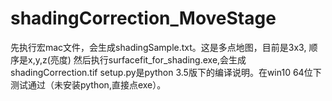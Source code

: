 # shadingCorrection_MoveStage

先执行宏mac文件，会生成shadingSample.txt。这是多点地图，目前是3x3, 顺序是x,y,z(亮度)
然后执行surfacefit_for_shading.exe,会生成shadingCorrection.tif
setup.py是python 3.5版下的编译说明。在win10 64位下测试通过（未安装python,直接点exe）。
